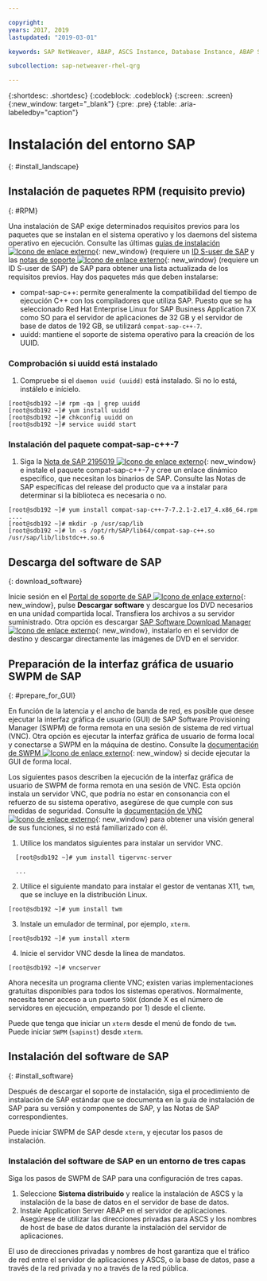 ```yaml
---

copyright:
years: 2017, 2019
lastupdated: "2019-03-01"

keywords: SAP NetWeaver, ABAP, ASCS Instance, Database Instance, ABAP SAP Central Services, SWPM, application server, database server

subcollection: sap-netweaver-rhel-qrg

---
```


{:shortdesc: .shortdesc}
{:codeblock: .codeblock}
{:screen: .screen}
{:new_window: target="_blank"}
{:pre: .pre}
{:table: .aria-labeledby="caption"}

# Instalación del entorno SAP
{: #install_landscape}

## Instalación de paquetes RPM (requisito previo)
{: #RPM}

Una instalación de SAP exige determinados requisitos previos para los paquetes que se instalan en el sistema operativo y los daemons del sistema operativo en ejecución. Consulte las últimas [guías de instalación ![Icono de enlace externo](../icons/launch-glyph.svg "Icono de enlace externo")](https://support.sap.com/software/installations.html){: new_window} (requiere un [ID S-user de SAP](/docs/infrastructure/sap-netweaver?topic=sap-netweaver-getting-started#getting-started) y las [notas de soporte ![Icono de enlace externo](../icons/launch-glyph.svg "Icono de enlace externo")](https://support.sap.com/notes){: new_window} (requiere un ID S-user de SAP) de SAP para obtener una lista actualizada de los requisitos previos. Hay dos paquetes más que deben instalarse:
* compat-sap-c++: permite generalmente la compatibilidad del tiempo de ejecución C++ con los compiladores que utiliza SAP. Puesto que se ha seleccionado Red Hat Enterprise Linux for SAP Business Application 7.X como SO para el servidor de aplicaciones de 32 GB y el servidor de base de datos de 192 GB, se utilizará `compat-sap-c++-7`.
* uuidd: mantiene el soporte de sistema operativo para la creación de los UUID.

### Comprobación si uuidd está instalado

1. Compruebe si el `daemon uuid (uuidd)` está instalado. Si no lo está, instálelo e inícielo.
```
[root@sdb192 ~]# rpm -qa | grep uuidd
[root@sdb192 ~]# yum install uuidd
[root@sdb192 ~]# chkconfig uuidd on
[root@sdb192 ~]# service uuidd start
```

### Instalación del paquete compat-sap-c++-7

1. Siga la [Nota de SAP 2195019 ![Icono de enlace externo](../icons/launch-glyph.svg "Icono de enlace externo")](https://launchpad.support.sap.com/#/notes/2195019){: new_window} e instale el paquete compat-sap-c++-7 y cree un enlace dinámico específico, que necesitan los binarios de SAP. Consulte las Notas de SAP específicas del release del producto que va a instalar para determinar si la biblioteca es necesaria o no.
```
[root@sdb192 ~]# yum install compat-sap-c++-7-7.2.1-2.e17_4.x86_64.rpm
....
[root@sdb192 ~]# mkdir -p /usr/sap/lib
[root@sdb192 ~]# ln -s /opt/rh/SAP/lib64/compat-sap-c++.so /usr/sap/lib/libstdc++.so.6
```

## Descarga del software de SAP
{: download_software}

Inicie sesión en el [Portal de soporte de SAP ![Icono de enlace externo](../icons/launch-glyph.svg "Icono de enlace externo")](https://support.sap.com/en/index.html){: new_window}, pulse **Descargar software** y descargue los DVD necesarios en una unidad compartida local. Transfiera los archivos a su servidor suministrado. Otra opción es descargar [SAP Software Download Manager ![Icono de enlace externo](../icons/launch-glyph.svg "Icono de enlace externo")](https://support.sap.com/en/my-support/software-downloads.html#section_995042677){: new_window}, instalarlo en el servidor de destino y descargar directamente las imágenes de DVD en el servidor.

## Preparación de la interfaz gráfica de usuario SWPM de SAP
{: #prepare_for_GUI}

En función de la latencia y el ancho de banda de red, es posible que desee ejecutar la interfaz gráfica de usuario (GUI) de SAP Software Provisioning Manager (SWPM) de forma remota en una sesión de sistema de red virtual (VNC). Otra opción es ejecutar la interfaz gráfica de usuario de forma local y conectarse a SWPM en la máquina de destino. Consulte la [documentación de SWPM ![Icono de enlace externo](../icons/launch-glyph.svg "Icono de enlace externo")](https://wiki.scn.sap.com/wiki/display/SL/Software+Provisioning+Manager+1.0+and+2.0){: new_window} si decide ejecutar la GUI de forma local.

Los siguientes pasos describen la ejecución de la interfaz gráfica de usuario de SWPM de forma remota en una sesión de VNC. Esta opción instala un servidor VNC, que podría no estar en consonancia con el refuerzo de su sistema operativo, asegúrese de que cumple con sus medidas de seguridad. Consulte la [documentación de VNC ![Icono de enlace externo](../icons/launch-glyph.svg "Icono de enlace externo")](http://searchnetworking.techtarget.com/definition/virtual-network-computing){: new_window} para obtener una visión general de sus funciones, si no está familiarizado con él.

1. Utilice los mandatos siguientes para instalar un servidor VNC.
```
  [root@sdb192 ~]# yum install tigervnc-server

  ...
```

2. Utilice el siguiente mandato para instalar el gestor de ventanas X11, `twm`, que se incluye en la distribución Linux.

`[root@sdb192 ~]# yum install twm`

3. Instale un emulador de terminal, por ejemplo, `xterm`.

 `[root@sdb192 ~]# yum install xterm`

4. Inicie el servidor VNC desde la línea de mandatos.

 `[root@sdb192 ~]# vncserver`

Ahora necesita un programa cliente VNC; existen varias implementaciones gratuitas disponibles para todos los sistemas operativos. Normalmente, necesita tener acceso a un puerto `590X` (donde X es el número de servidores en ejecución, empezando por 1) desde el cliente.

Puede que tenga que iniciar un `xterm` desde el menú de fondo de `twm`. Puede iniciar `SWPM` (`sapinst`) desde `xterm`.

## Instalación del software de SAP
{: #install_software}

Después de descargar el soporte de instalación, siga el procedimiento de instalación de SAP estándar que se documenta en la guía de instalación de SAP para su versión y componentes de SAP, y las Notas de SAP correspondientes.

Puede iniciar SWPM de SAP desde `xterm`, y ejecutar los pasos de instalación.

### Instalación del software de SAP en un entorno de tres capas

Siga los pasos de SWPM de SAP para una configuración de tres capas.

1. Seleccione **Sistema distribuido** y realice la instalación de ASCS y la instalación de la base de datos en el servidor de base de datos.
2. Instale Application Server ABAP en el servidor de aplicaciones. Asegúrese de utilizar las direcciones privadas para ASCS y los nombres de host de base de datos durante la instalación del servidor de aplicaciones.

El uso de direcciones privadas y nombres de host garantiza que el tráfico de red entre el servidor de aplicaciones y ASCS, o la base de datos, pase a través de la red privada y no a través de la red pública.
